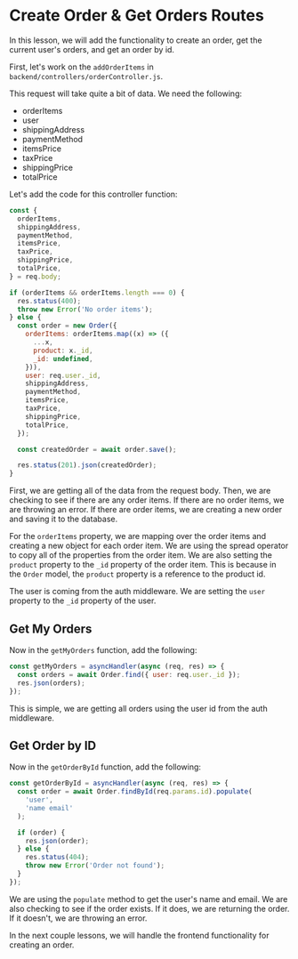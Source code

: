 # Create Order & Get Orders Routes

In this lesson, we will add the functionality to create an order, get the current user's orders, and get an order by id.

First, let's work on the `addOrderItems` in `backend/controllers/orderController.js`.

This request will take quite a bit of data. We need the following:

- orderItems
- user
- shippingAddress
- paymentMethod
- itemsPrice
- taxPrice
- shippingPrice
- totalPrice

Let's add the code for this controller function:

```js
const {
  orderItems,
  shippingAddress,
  paymentMethod,
  itemsPrice,
  taxPrice,
  shippingPrice,
  totalPrice,
} = req.body;

if (orderItems && orderItems.length === 0) {
  res.status(400);
  throw new Error('No order items');
} else {
  const order = new Order({
    orderItems: orderItems.map((x) => ({
      ...x,
      product: x._id,
      _id: undefined,
    })),
    user: req.user._id,
    shippingAddress,
    paymentMethod,
    itemsPrice,
    taxPrice,
    shippingPrice,
    totalPrice,
  });

  const createdOrder = await order.save();

  res.status(201).json(createdOrder);
}
```

First, we are getting all of the data from the request body. Then, we are checking to see if there are any order items. If there are no order items, we are throwing an error. If there are order items, we are creating a new order and saving it to the database.

For the `orderItems` property, we are mapping over the order items and creating a new object for each order item. We are using the spread operator to copy all of the properties from the order item. We are also setting the `product` property to the `_id` property of the order item. This is because in the `Order` model, the `product` property is a reference to the product id.

The user is coming from the auth middleware. We are setting the `user` property to the `_id` property of the user.

## Get My Orders

Now in the `getMyOrders` function, add the following:

```js
const getMyOrders = asyncHandler(async (req, res) => {
  const orders = await Order.find({ user: req.user._id });
  res.json(orders);
});
```

This is simple, we are getting all orders using the user id from the auth middleware.

## Get Order by ID

Now in the `getOrderById` function, add the following:

```js
const getOrderById = asyncHandler(async (req, res) => {
  const order = await Order.findById(req.params.id).populate(
    'user',
    'name email'
  );

  if (order) {
    res.json(order);
  } else {
    res.status(404);
    throw new Error('Order not found');
  }
});
```

We are using the `populate` method to get the user's name and email. We are also checking to see if the order exists. If it does, we are returning the order. If it doesn't, we are throwing an error.

In the next couple lessons, we will handle the frontend functionality for creating an order.
